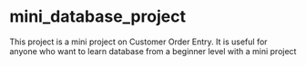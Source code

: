 # mini_database_project
This project is a mini project on Customer Order Entry. It is useful for anyone who want to learn database from a beginner level with a mini project
